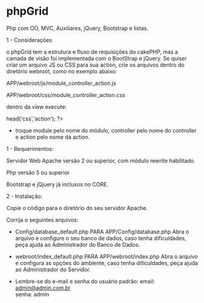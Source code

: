 phpGrid
==========

Php com OO, MVC, Auxiliares, jQuery, Bootstrap e listas.

1 - Considerações

o phpGrid tem a estrutura e fluxo de requisições do cakePHP, mas a camada de visão foi implementada com o BootStrap e jQuery.
Se quiser criar um arquivo JS ou CSS para sua action, crie os arquivos dentro do diretório webroot, como no exemplo abaixo:

APP/webroot/js/module_controller_action.js

APP/webroot/css/module_controller_action.css

dentro da view execute:

<?php $this->head('css','action'); ?>

* troque module pelo nome do módulo, controller pelo nome do controller e action pelo nome da action.

1 - Requerimentos:

Servidor Web Apache versão 2 ou superior, com módulo rewrite habilitado.

Php versão 5 ou superior

Bootstrap e jQjuery já inclusos no CORE.

2 - Instalação:

Copie o código para o diretório do seu servidor Apache.

Corrija o seguintes arquivos:

* Config/database_default.php PARA APP/Config/database.php
Abra o arquivo e configure o seu banco de dados, caso tenha dificuldades, peça ajuda ao Administrador do Banco de Dados.

* webroot/index_default.php PARA APP/webroot/index.php
Abra o arquivo e configura as opções do ambiente, caso tenha dificuldades, peça ajuda ao Administrador do Servidor.

* Lembre-se do e-mail e senha do usuário padrão:
email: admin@admin.com.br <br />
senha: admin

